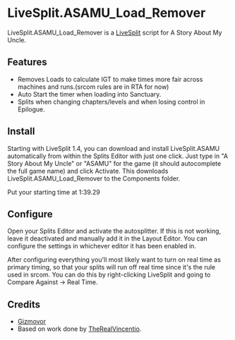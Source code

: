 LiveSplit.ASAMU_Load_Remover
=====================

LiveSplit.ASAMU_Load_Remover is a [LiveSplit](http://livesplit.org/) script for A Story About My Uncle.

Features
--------
  * Removes Loads to calculate IGT to make times more fair across machines and runs.(srcom rules are in RTA for now)
  * Auto Start the timer when loading into Sanctuary.
  * Splits when changing chapters/levels and when losing control in Epilogue.

Install
-------
Starting with LiveSplit 1.4, you can download and install LiveSplit.ASAMU automatically from within the Splits Editor with just one click. Just type in "A Story About My Uncle" or "ASAMU" for the game (it should autocomplete the full game name) and click Activate. This downloads LiveSplit.ASAMU_Load_Remover to the Components folder.

Put your starting time at 1:39.29

Configure
---------
Open your Splits Editor and activate the autosplitter. If this is not working, leave it deactivated and manually add it in the Layout Editor. You can configure the settings in whichever editor it has been enabled in.

After configuring everything you'll most likely want to turn on real time as primary timing, so that your splits will run off real time since it's the rule used in srcom. You can do this by right-clicking LiveSplit and going to Compare Against -> Real Time.



Credits
-------
  * [Gizmovor](https://github.com/gizmovor)
  * Based on work done by [TheRealVincentio](https://www.twitch.tv/therealvincentio).
